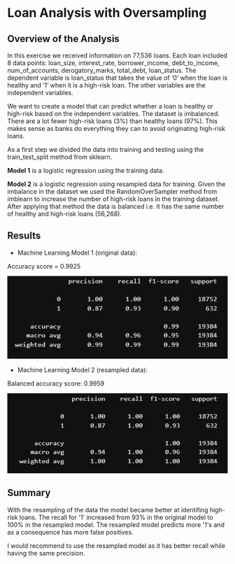 # Loan Analysis with Oversampling

## Overview of the Analysis

In this exercise we received information on 77,536 loans. Each loan included 8 data points: loan_size, interest_rate, borrower_income, debt_to_income, num_of_accounts, derogatory_marks, total_debt, loan_status. The dependent variable is loan_status that takes the value of ‘0’ when the loan is healthy and ‘1’ when it is a high-risk loan. The other variables are the independent variables. 

We want to create a model that can predict whether a loan is healthy or high-risk based on the independent variables. 
The dataset is imbalanced. There are a lot fewer high-risk loans (3%) than healthy loans (97%). This makes sense as banks do everything they can to avoid originating high-risk loans. 

As a first step we divided the data into training and testing using the train_test_split method from sklearn. 

**Model 1** is a logistic regression using the training data. 

**Model 2** is a logistic regression using resampled data for training. Given the imbalance in the dataset we used the RandomOverSampler method from imblearn to increase the number of high-risk loans in the training dataset. After applying that method the data is balanced i.e. it has the same number of healthy and high-risk loans (56,268). 


## Results

* Machine Learning Model 1 (original data):

Accuracy score = 0.9925

<p align='center'> <img src='./images/original.jpg'></p>

* Machine Learning Model 2 (resampled data):

Balanced accuracy score: 0.9959

<p align='center'> <img src='./images/resampled.jpg'></p>

## Summary

With the resampling of the data the model became better at identifing high-risk loans. The recall for '1' increased from 93% in the original model to 100% in the resampled model. The resampled model predicts more '1's and as a consequence has more false positives. 

I would recommend to use the resampled model as it has better recall while having the same precision. 
